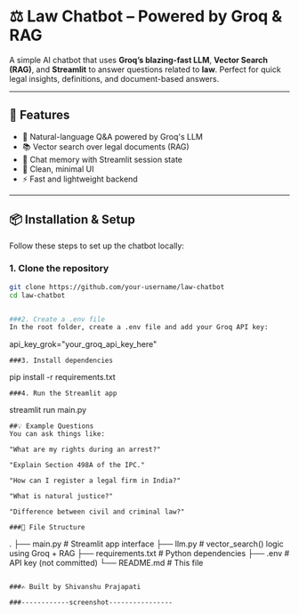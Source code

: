 
# ⚖️ Law Chatbot – Powered by Groq & RAG

A simple AI chatbot that uses **Groq’s blazing-fast LLM**, **Vector Search (RAG)**, and **Streamlit** to answer questions related to **law**. Perfect for quick legal insights, definitions, and document-based answers.

---

## 🚀 Features

- 💬 Natural-language Q&A powered by Groq's LLM  
- 📚 Vector search over legal documents (RAG)  
- 🧠 Chat memory with Streamlit session state  
- 🎨 Clean, minimal UI  
- ⚡ Fast and lightweight backend  

---

## 📦 Installation & Setup

Follow these steps to set up the chatbot locally:

### 1. Clone the repository

```bash
git clone https://github.com/your-username/law-chatbot
cd law-chatbot


###2. Create a .env file
In the root folder, create a .env file and add your Groq API key:

```
api_key_grok="your_groq_api_key_here"

```
###3. Install dependencies

```
pip install -r requirements.txt

```
###4. Run the Streamlit app

```
streamlit run main.py

```
##💡 Example Questions
You can ask things like:

"What are my rights during an arrest?"

"Explain Section 498A of the IPC."

"How can I register a legal firm in India?"

"What is natural justice?"

"Difference between civil and criminal law?"

###🧠 File Structure

```
.
├── main.py              # Streamlit app interface
├── llm.py               # vector_search() logic using Groq + RAG
├── requirements.txt     # Python dependencies
├── .env                 # API key (not committed)
└── README.md            # This file

```

###✍️ Built by Shivanshu Prajapati

###------------screenshot----------------











